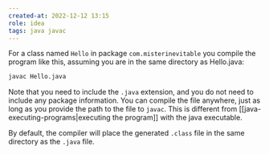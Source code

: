 ```yaml
---
created-at: 2022-12-12 13:15
role: idea
tags: java javac
---
```


For a class named `Hello` in package `com.misterinevitable` you compile the program like this, assuming you are in the same directory as Hello.java:

```sh
javac Hello.java
```

Note that you need to include the `.java` extension, and you do not need to include any package information. You can compile the file anywhere, just as long as you provide the path to the file to `javac`. This is different from [[java-executing-programs|executing the program]] with the java executable.

By default, the compiler will place the generated `.class` file in the same directory as the `.java` file.

